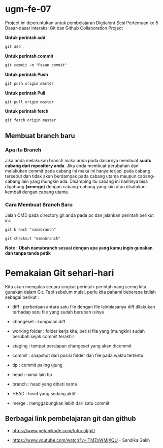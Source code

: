 # ugm-fe-07
Project ini diperuntukan untuk pembelajaran Digitalent
Sesi Pertemuan ke 5 Dasar-dasar interaksi Git dan Github Collaboration Project

**Untuk perintah add**

```markdown
git add .
```

**Untuk perintah commit**

```markdown
git commit -m "Pesan commit"
```

**Untuk perintah Push**

```markdown
git push origin master
```


**Untuk perintah Pull**

```markdown
git pull origin master
```

**Untuk perintah fetch**

```markdown
git fetch origin master
```

## Membuat branch baru

### Apa itu Branch

Jika anda melakukan branch maka anda pada dasarnya membuat **suatu cabang dari repository anda**. Jika anda membuat perubahan dan melakukan commit pada cabang ini maka ini hanya terjadi pada cabang tersebut dan tidak akan berdampak pada cabang utama maupun cabang-cabang  lain yang mungkin ada. Disamping itu cabang ini nantinya bisa digabung **(=merge)** dengan cabang-cabang yang lain atau disatukan kembali dengan cabang utama.



### Cara Membuat Branch Baru

Jalan CMD pada directory git anda pada pc dan jalankan perintah berikut ini.

```markdown
git branch "namabranch"
```

```markdown
git checkout "namabranch"
```



**Note : Ubah namabranch sesuai dengan apa yang kamu ingin gunakan dan tanpa tanda petik**

# Pemakaian Git sehari-hari

Kita akan mengulas secara singkat perintah-perintah yang sering kita gunakan dalam Git. Tapi sebelum mulai, perlu kita pahami beberapa istilah sebagai berikut :

- diff : perbedaan antara satu file dengan file lainbiasanya diff dilakukan terhadap satu file yang sudah berubah isinya

- changeset : kumpulan diff

- working folder : folder kerja kita, berisi file yang (mungkin) sudah berubah sejak commit terakhir

- staging : tempat persiapan changeset yang akan dicommit

- commit : snapshot dari posisi folder dan file pada waktu tertentu

- tip : commit paling ujung

- head : nama lain tip

- branch : head yang diberi nama

- HEAD : head yang sedang aktif

- merge : menggabungkan lebih dari satu commit


## Berbagai link pembelajaran git dan github
- https://www.petanikode.com/tutorial/git/ 
- https://www.youtube.com/watch?v=lTMZxWMjXQU - Sandika Galih

  ​
